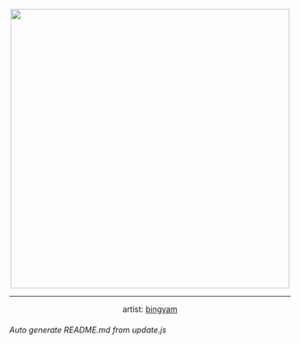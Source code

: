
<p align="center">
  <img width="500" src="https://nekos.best/api/v2/neko/0467.png">
  <hr/>
  <center>
    artist: <a href="https://www.pixiv.net/en/artworks/90024093">bingyam</a>
  </center>
</p>


###### Auto generate README.md from update.js

